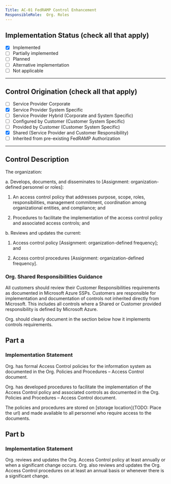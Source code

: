 ```yaml
---
Title: AC-01 FedRAMP Control Enhancement
ResponsibleRole:  Org. Roles
---
```

## Implementation Status (check all that apply)

* [x] Implemented
* [ ] Partially implemented
* [ ] Planned
* [ ] Alternative implementation
* [ ] Not applicable

---

## Control Origination (check all that apply)

* [ ] Service Provider Corporate
* [x] Service Provider System Specific
* [ ] Service Provider Hybrid (Corporate and System Specific)
* [ ] Configured by Customer (Customer System Specific)
* [ ] Provided by Customer (Customer System Specific)
* [x] Shared (Service Provider and Customer Responsibility)
* [ ] Inherited from pre-existing FedRAMP Authorization

---

## Control Description

The organization:

a. Develops, documents, and disseminates to [Assignment: organization-defined personnel or roles]:

1. An access control policy that addresses purpose, scope, roles, responsibilities, management commitment, coordination among organizational entities, and compliance; and

2. Procedures to facilitate the implementation of the access control policy and associated access controls; and

b. Reviews and updates the current:

1. Access control policy [Assignment: organization-defined frequency]; and

2. Access control procedures [Assignment: organization-defined frequency].

### Org. Shared Responsibilities Guidance

All customers should review their Customer Responsibilities requirements as documented in Microsoft Azure SSPs. Customers are responsible for implementation and documentation of controls not inherited directly from Microsoft. This includes all controls where a Shared or Customer provided responsibility is defined by Microsoft Azure.

Org. should clearly document in the section below how it implements controls requirements.

## Part a

### Implementation Statement

Org. has formal Access Control policies for the information system as documented in the Org. Policies and Procedures – Access Control document.

Org. has developed procedures to facilitate the implementation of the Access Control policy and associated controls as documented in the Org. Policies and Procedures – Access Control document.

The policies and procedures are stored on [storage location](TODO: Place the url) and made available to all personnel who require access to the documents.

## Part b

### Implementation Statement

Org. reviews and updates the Org. Access Control policy at least annually or when a significant change occurs.  Org. also reviews and updates the Org. Access Control procedures on at least an annual basis or whenever there is a significant change.
